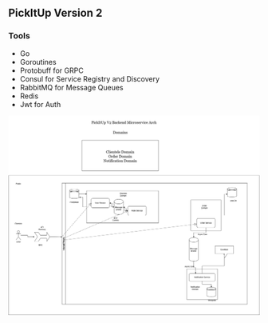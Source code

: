 ## PickItUp Version 2

### Tools
- Go
- Goroutines
- Protobuff for GRPC
- Consul for Service Registry and Discovery
- RabbitMQ for Message Queues
- Redis
- Jwt for Auth

![img](assets/pickitup_v2.drawio.png)